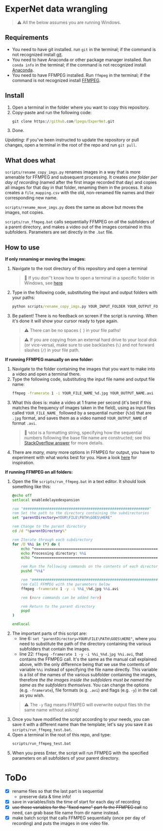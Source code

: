 # ExperNet data wrangling

> ⚠️ All the below assumes you are running Windows. 

## Requirements

 - You need to have git installed. run ``git`` in the terminal; if the command is not recognized install [git](https://github.com/git-guides/install-git). 
 - You need to have Anaconda or other package manager installed. Run ``conda info`` in the terminal; if the command is not recognized install [Anaconda](https://docs.anaconda.com/free/anaconda/install/index.html). 
 - You need to have FFMPEG installed. Run ``ffmpeg`` in the terminal; if the command is not recognized install [FFMPEG](https://ffmpeg.org/download.html#build-windows). 

## Install

1. Open a terminal in the folder where you want to copy this repository. 
2. Copy-paste and run the following code: 
    ``` bat
    git clone https://github.com/lpego/ExperNet.git
    ```
3. Done. 

*Updating:* if you've been instructed to update the repository or pull changes, open a terminal in the root of the repo and run ``git pull``. 

## What does what

``scripts/rename_copy_imgs.py`` renames images in a way that is more amenable for FFMPEG and subsequent processing. It creates *one folder per day of recording* (named after the first image recorded that day) and copies all images for that day in that folder, renaming them in the process. It also creates a ``file_mapping.csv`` with the old, non-renamed file names and their corresponding new name. 

``scripts/rename_move_imgs.py`` does the same as above but moves the images, not copies. 

``scripts/run_ffmpeg.bat`` calls sequentially FFMPEG on *all* the subfolders of a parent directory, and makes a video out of the images contained in this subfolders. Parameters are set directly in the ``.bat`` file. 


## How to use
**If only renaming or moving the images:** 
1. Navigate to the root directory of this repository and open a terminal
    > 📝 If you don''t know how to open a terminal in a specific folder in Windows, see [here](https://superuser.com/questions/339997/how-to-open-a-terminal-quickly-from-a-file-explorer-at-a-folder-in-windows-7)
2. Type in the following code, substituting the input and output folders with your paths: 
    ``` bat
    python scripts/rename_copy_imgs.py YOUR_INPUT_FOLDER YOUR_OUTPUT_FOLDER
    ```
3. Be patient! There is no feedback on screen if the script is running. When it's done it will show your cursor ready to type again. 
    > ⚠️ There can be no spaces (`` ``) in your file paths!

    > ⚠️ If you are copying from an external hard drive to your local disk (or vice-versa), make sure to use backlashes (``\``) and not forward slashes (``/``) in your file path. 

**If running FFMPEG manually on one folder:** 
1. Navigate to the folder containing the images that you want to make into a video and open a terminal there. 
2. Type the following code, substituting the input file name and output file name: 
    ``` bat
    ffmpeg -framerate 1 -i YOUR_FILE_NAME_%d.jpg YOUR_OUTPUT_NAME.avi
    ```
3. What this does is: make a video at 1 frame per second (it's best if this matches the frequency of images taken in the field), using as input files called ``YOUR_FILE_NAME_`` followed by a sequential number (``%3d``) that are ``.jpg`` format, and saves them as a video named ``YOUR_OUTPUT_NAME`` of format ``.avi``. 
    > 📝 ``%03d`` is a formatting string, specifying how the sequential numbers following the base file name are constructed; see this [StackOverflow answer](https://stackoverflow.com/questions/23718936/explanation-for-sprintf03d-7-functionality) for more details. 
4. There are *many, many* more options in FFMPEG for output, you have to experiment with what works best for you. Have a look [here](https://trac.ffmpeg.org/wiki/Slideshow) for inspiration. 

**If running FFMPEG on all folders:** 
1. Open the file ``scripts/run_ffmpeg.bat`` in a text editor. It should look something like this: 
    ``` bat
    @echo off
    setlocal enabledelayedexpansion

    rem "##########################################################"
    rem Set the path to the directory containing the subdirectories
    set "parentDirectory=YOUR\FILE\PATH\GOES\HERE"

    rem Change to the parent directory
    cd /d "%parentDirectory%"

    rem Iterate through each subdirectory
    for /D %%i in (*) do (
        echo "<=========================================================>"
        echo Processing directory: %%i
        echo "<=========================================================>"

        rem Run the following commands on the contents of each directory
        pushd "%%i"

        rem "##########################################################"
        rem Call FFMPEG with the parameters below
        ffmpeg -framerate 1 -y -i %%i_%%d.jpg %%i.avi

        rem (more commands can be added here)

        rem Return to the parent directory
        popd
    )

    endlocal
    ```
2. The important parts of this script are: 
    - line 6: ``set "parentDirectory=YOUR\FILE\PATH\GOES\HERE"``, where you need to substitute the path of the directory containing the various subfolders that contain the images. 
    - line 22: ``ffmpeg -framerate 1 -y -i %%i_%%d.jpg %%i.avi``, that contains the FFMPEG call. It's the same as the manual call explained above, with the only difference being that we use the contents of variable ``%%i`` instead of specifying the file name directly. This variable is a list of the names of the various subfolder containing the images, therefore *the the images inside the subfolders must be named the same as the subfolders themselves*. You can change the options (e.g. ``-framerate``), file formats (e.g. ``.avi``) and flags (e.g. ``-y``) in the call as you wish. 
    > ⚠️ The ``-y`` flag means FFMPEG will overwrite output files tih the same name without asking! 
3. Once you have modified the script according to your needs, you can save it with a different name than the template; let's say you save it as ``scripts/run_ffmpeg_test.bat``. 
4. Open a terminal in the root of this repo, and type: 
    ``` bat
    scripts/run_ffmpeg_test.bat
    ``` 
5. When you press Enter, the script will run FFMPEG with the specified parameters on all subfolders of your parent directory. 

# ToDo
- [x] rename files so that the last part is sequential
    - preserve data & time info! 
- [x] save in variables/lists the time of start for each day of recording
- [x] ~~use those variables for the "fixed name" part fo the FFMPEG call~~ no need, can grab base file name from dir name instead. 
- [x] make batch script that calls FFMPEG sequentially (once per day of recording) and puts the images in one video file. 
